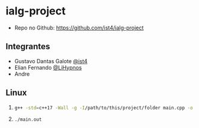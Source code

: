 # ialg-project

- Repo no Github: https://github.com/ist4/ialg-project

## Integrantes
- Gustavo Dantas Galote [@ist4](https://github.com/ist4)
- Elian Fernando [@LiHypnos](https://github.com/LiHypnos)
- Andre

## Linux

1.  ```bash
    g++ -std=c++17 -Wall -g -I/path/to/this/project/folder main.cpp -o main.out
    ```


2.  ```bash
    ./main.out
    ```
